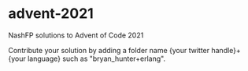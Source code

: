 # advent-2021
NashFP solutions to Advent of Code 2021

Contribute your solution by adding a folder name {your twitter handle}+{your language} such as "bryan_hunter+erlang".
